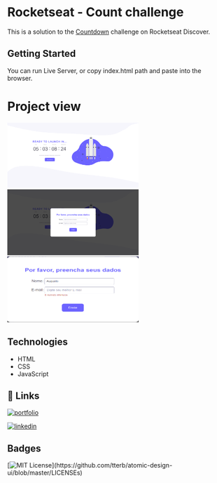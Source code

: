 # Rocketseat - Count challenge

This is a solution to the [Countdown](https://efficient-sloth-d85.notion.site/Desafio-Countdown-4572ce6f5c91469abe0171f454a13e3f) challenge on Rocketseat Discover.

## Getting Started

You can run Live Server, or copy index.html path and paste into the browser.

# Project view

  <img src="images/desktop.png" alt="Desktop design" width="300" height="150">
  <img src="images/modal.png" alt="Modal" width="300" height="150">
  <img src="images/modal-error.png" alt="Modal Error" width="300" height="150">

## Technologies

- HTML
- CSS
- JavaScript

## 🔗 Links
[![portfolio](https://img.shields.io/badge/my_portfolio-000?style=for-the-badge&logo=ko-fi&logoColor=white)](https://github.com/augustomoscardo)

[![linkedin](https://img.shields.io/badge/linkedin-0A66C2?style=for-the-badge&logo=linkedin&logoColor=white)](https://www.linkedin.com/in/augustomoscardo)

## Badges

[![MIT License](https://img.shields.io/apm/l/atomic-design-ui.svg?)](https://github.com/tterb/atomic-design-ui/blob/master/LICENSEs)

